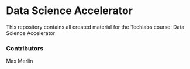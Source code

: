 # Data Science Accelerator

This repository contains all created material for the Techlabs course: Data Science Accelerator



### Contributors
Max
Merlin